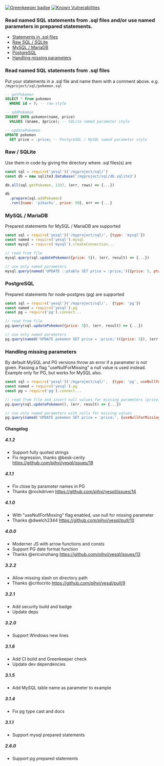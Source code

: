 [![Greenkeeper badge](https://badges.greenkeeper.io/pihvi/yesql.svg)](https://travis-ci.org/pihvi/yesql) [![Known Vulnerabilities](https://snyk.io/test/npm/yesql/badge.svg)](https://snyk.io/test/npm/yesql)

### Read named SQL statements from .sql files and/or use named parameters in prepared statements.
- [Statements in .sql files](#read-named-sql-statements-from-sql-files)
- [Raw SQL / SQLite](#raw--sqlite)
- [MySQL / MariaDB](#mysql--mariadb)
- [PostgreSQL](#postgresql)
- [Handling missing parameters](#handling-missing-parameters)

### Read named SQL statements from .sql files
Put your statements in a .sql file and name them with a comment above.
e.g. `/myproject/sql/pokemon.sql`
```sql
-- getPokemon
SELECT * from pokemon
  WHERE id = ?; -- raw style

-- addPokemon
INSERT INTO pokemon(name, price)
  VALUES ($name, $price); -- SQLite named parameter style

-- updatePokemon
UPDATE pokemon
  SET price = :price; -- PostgreSQL / MySQL named parameter style
```

### Raw / SQLite
Use them in code by giving the directory where .sql files(s) are
```javascript
const sql = require('yesql')('/myproject/sql/')
const db = new sqlite3.Database('/myproject/sql/db.sqlite3')

db.all(sql.getPokemon, 1337, (err, rows) => {...})

db
  .prepare(sql.addPokemon)
  .run({name: 'pikachu', price: 99}, err => {...}
```

### MySQL / MariaDB
Prepared statements for MySQL / MariaDB are supported
```javascript
const sql = require('yesql')('/myproject/sql/', {type: 'mysql'})
const named = require('yesql').mysql
const mysql = require('mysql').createConnection...

// read from file
mysql.query(sql.updatePokemon({price: 5}), (err, result) => {...})

// use only named parameters
mysql.query(named('UPDATE ::ptable SET price = :price;')({price: 5, ptable: 'pokemon'}), (err, result) => {...})
```

### PostgreSQL
Prepared statements for node-postgres (pg) are supported
```javascript
const sql = require('yesql')('/myproject/sql/',  {type: 'pg'})
const named = require('yesql').pg
const pg = require('pg').connect...

// read from file
pg.query(sql.updatePokemon({price: 5}), (err, result) => {...})

// use only named parameters
pg.query(named('UPDATE pokemon SET price = :price;')({price: 5}), (err, result) => {...})
```

### Handling missing parameters
By default MySQL and PG versions throw an error if a parameter is not given.
Passing a flag "useNullForMissing" a null value is used instead.
Example only for PG, but works for MySQL also.
```javascript
const sql = require('yesql')('/myproject/sql/',  {type: 'pg', useNullForMissing: true})
const named = require('yesql').pg
const pg = require('pg').connect...

// read from file and insert null values for missing parameters (price)
pg.query(sql.updatePokemon(), (err, result) => {...})

// use only named parameters with nulls for missing values
pg.query(named('UPDATE pokemon SET price = :price;', {useNullForMissing: true})({}), (err, result) => {...})
```

#### Changelog

##### 4.1.2
- Support fully quoted strings
- Fix regression, thanks @besk-cerity https://github.com/pihvi/yesql/issues/18

##### 4.1.1
- Fix close by parameter names in PG
- Thanks @rockdriven https://github.com/pihvi/yesql/issues/14

##### 4.1.0
- With "useNullForMissing" flag enabled, use null for missing parameter
- Thanks @dwelch2344 https://github.com/pihvi/yesql/pull/10

##### 4.0.0
- Moderner JS with arrow functions and consts
- Support PG date format function
- Thanks @ericxinzhang https://github.com/pihvi/yesql/issues/13

##### 3.2.2
- Allow missing slash on directory path
- Thanks @critocrito https://github.com/pihvi/yesql/pull/9

##### 3.2.1
- Add security build and badge
- Update deps

##### 3.2.0
- Support Windows new lines

##### 3.1.6
- Add CI build and Greenkeeper check
- Update dev dependencies

##### 3.1.5
- Add MySQL table name as parameter to example

##### 3.1.4
- Fix pg type cast and docs

##### 3.1.1
- Support mysql prepared statements

##### 2.6.0
- Support pg prepared statements
